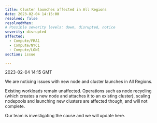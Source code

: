 ```yaml
---
title: Cluster launches affected in All Regions
date: 2023-02-04 14:15:00
resolved: false
resolvedWhen: 
# Possible severity levels: down, disrupted, notice
severity: disrupted
affected:
  - Compute/FRA1
  - Compute/NYC1
  - Compute/LON1
section: issue

---
```


2023-02-04 14:15 GMT

We are noticing issues with new node and cluster launches in All Regions.

Existing workloads remain unaffected. Operations such as node recycling (which creates a new node and attaches it to an existing cluster), scaling nodepools and launching new clusters are affected though, and will not complete.

Our team is investigating the cause and we will update here.

